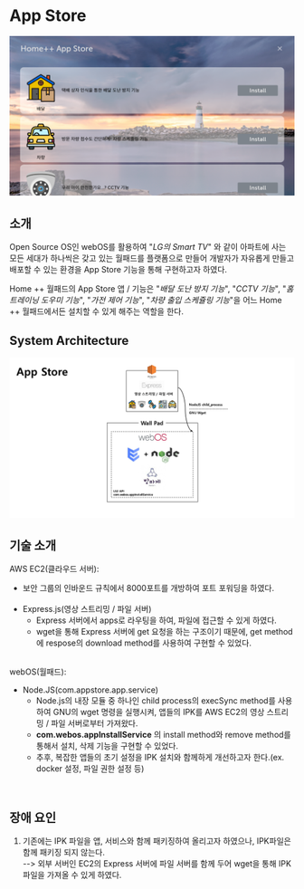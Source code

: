 # App Store
![AppStore](AppStore.png)

## 소개

Open Source OS인 webOS를 활용하여 "_LG의 Smart TV_" 와 같이 아파트에 사는 모든 세대가 하나씩은 갖고 있는 월패드를 플랫폼으로 만들어 개발자가 자유롭게 만들고 배포할 수 있는 환경을 App Store 기능을 통해 구현하고자 하였다.<br>

Home ++ 월패드의 App Store 앱 / 기능은 "_배달 도난 방지 기능_", "_CCTV 기능_", "_홈 트레이닝 도우미 기능_", "_가전 제어 기능_", "_차량 출입 스케쥴링 기능_"을 어느 Home ++ 월패드에서든 설치할 수 있게 해주는 역할을 한다. <br>


## System Architecture

![SystemArchitecture](SystemArchitecture.jpg)

## 기술 소개

AWS EC2(클라우드 서버):
- 보안 그룹의 인바운드 규칙에서 8000포트를 개방하여 포트 포워딩을 하였다.<br>
    <br>
- Express.js(영상 스트리밍 / 파일 서버)
    - Express 서버에서 apps로 라우팅을 하여, 파일에 접근할 수 있게 하였다.
    - wget을 통해 Express 서버에 get 요청을 하는 구조이기 때문에, get method에 respose의 download method를 사용하여 구현할 수 있었다. 
    <!-- 진우가 한번 보고 첨삭해줘요. -->
    <br>

 webOS(월패드):
    <!-- - ENACT(com.appstore.app)
        - 쓸거 있으면 진우가 써줘요. <br><br> -->

- Node.JS(com.appstore.app.service)
    - Node.js의 내장 모듈 중 하나인 child process의 execSync method를 사용하여 GNU의 wget 명령을 실행시켜, 앱들의 IPK를 AWS EC2의 영상 스트리밍 / 파일 서버로부터 가져왔다.
    - __com.webos.appInstallService__ 의 install method와 remove method를 통해서 설치, 삭제 기능을 구현할 수 있었다.
    - 추후, 복잡한 앱들의 초기 설정을 IPK 설치와 함께하게 개선하고자 한다.(ex. docker 설정, 파일 권한 설정 등)
<br>

## 장애 요인

1. 기존에는 IPK 파일을 앱, 서비스와 함께 패키징하여 올리고자 하였으나, IPK파일은 함께 패키징 되지 않는다.<br> 
--> 외부 서버인 EC2의 Express 서버에 파일 서버를 함께 두어 wget을 통해 IPK 파일을 가져올 수 있게 하였다.
